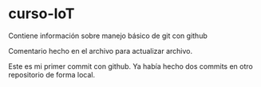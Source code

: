 # curso-IoT
Contiene información sobre manejo básico de git con github

Comentario hecho en el archivo para actualizar archivo.

Este es mi primer commit con github. Ya había hecho dos commits en otro repositorio de forma local.

